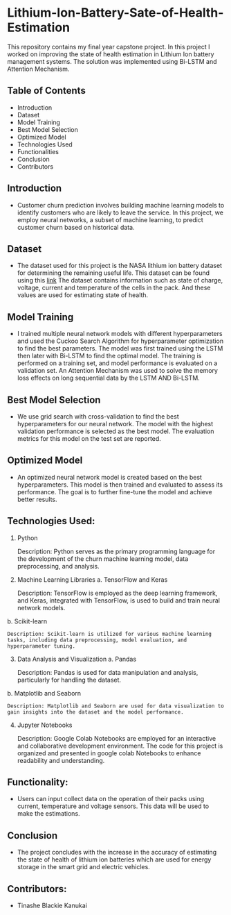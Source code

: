 # Lithium-Ion-Battery-Sate-of-Health-Estimation
This repository contains my final year capstone project. In this project I worked on improving the state of health estimation in Lithium Ion battery management systems. The solution was implemented using Bi-LSTM and Attention Mechanism. 

## Table of Contents
* Introduction
* Dataset
* Model Training
* Best Model Selection
* Optimized Model
* Technologies Used
* Functionalities
* Conclusion
* Contributors
  
## Introduction

- Customer churn prediction involves building machine learning models to identify customers who are likely to leave the service. In this project, we employ neural networks, a subset of machine learning, to predict customer churn based on historical data.

## Dataset

- The dataset used for this project is the NASA lithium ion battery dataset for determining the remaining useful life. This dataset can be found using this [link](https://www.kaggle.com/datasets/patrickfleith/nasa-battery-dataset) The dataset contains information such as state of charge, voltage, current and temperature of the cells in the pack. And these values are used for estimating state of health.

## Model Training

- I trained multiple neural network models with different hyperparameters and used the Cuckoo Search Algorithm for hyperparameter optimization to find the best parameters. The model was first trained using the LSTM then later with Bi-LSTM to find the optimal model. The training is performed on a training set, and model performance is evaluated on a validation set. An Attention Mechanism was used to solve the memory loss effects on long sequential data by the LSTM AND Bi-LSTM.
  
## Best Model Selection

- We use grid search with cross-validation to find the best hyperparameters for our neural network. The model with the highest validation performance is selected as the best model. The evaluation metrics for this model on the test set are reported.

## Optimized Model

- An optimized neural network model is created based on the best hyperparameters. This model is then trained and evaluated to assess its performance. The goal is to further fine-tune the model and achieve better results.

## Technologies Used:
1. Python

    Description: Python serves as the primary programming language for the development of the churn machine learning model, data preprocessing, and analysis.

2. Machine Learning Libraries
a. TensorFlow and Keras

    Description: TensorFlow is employed as the deep learning framework, and Keras, integrated with TensorFlow, is used to build and train neural network models.

b. Scikit-learn

    Description: Scikit-learn is utilized for various machine learning tasks, including data preprocessing, model evaluation, and hyperparameter tuning.

3. Data Analysis and Visualization
a. Pandas

   Description: Pandas is used for data manipulation and analysis, particularly for handling the dataset.

b. Matplotlib and Seaborn

    Description: Matplotlib and Seaborn are used for data visualization to gain insights into the dataset and the model performance.

4. Jupyter Notebooks

    Description: Google Colab Notebooks are employed for an interactive and collaborative development environment. The code for this project is organized and presented in google colab Notebooks to enhance readability and understanding.


## Functionality:
- Users can input collect data on the operation of their packs using current, temperature and voltage sensors. This data will be used to make the estimations.


## Conclusion

- The project concludes with the increase in the accuracy of estimating the state of health of lithium ion batteries which are used for energy storage in the smart grid and electric vehicles. 

## Contributors:
-  Tinashe Blackie Kanukai
  
